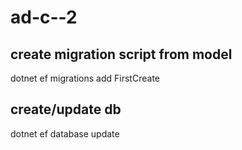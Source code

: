 # ad-c--2

## create migration script from model
dotnet ef migrations add FirstCreate

## create/update db
dotnet ef database update
